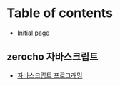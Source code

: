 # Table of contents

* [Initial page](README.md)

## zerocho 자바스크립트

* [자바스크립트 프로그래밍](zerocho/untitled.md)


